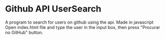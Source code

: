 # Github API UserSearch
 A program to search for users on github using the api. Made in javascript
 Open index.html file and type the user in the input box, then press "Procurar no GitHub" button.
